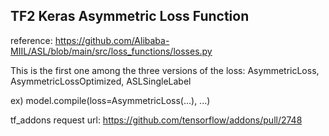 ## TF2 Keras Asymmetric Loss Function

reference: https://github.com/Alibaba-MIIL/ASL/blob/main/src/loss_functions/losses.py

This is the first one among the three versions of the loss: AsymmetricLoss, AsymmetricLossOptimized, ASLSingleLabel

ex) model.compile(loss=AsymmetricLoss(...), ...)

tf_addons request url: https://github.com/tensorflow/addons/pull/2748
